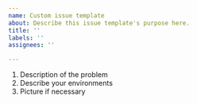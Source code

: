 ```yaml
---
name: Custom issue template
about: Describe this issue template's purpose here.
title: ''
labels: ''
assignees: ''

---
```


1. Description of the problem
2. Describe your environments
3. Picture if necessary
